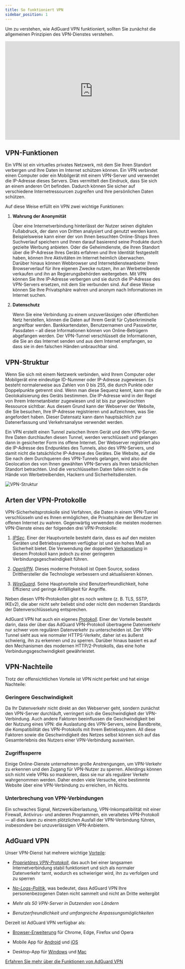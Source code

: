 ```yaml
---
title: So funktioniert VPN
sidebar_position: 1
---
```


Um zu verstehen, wie AdGuard VPN funktioniert, sollten Sie zunächst die allgemeinen Prinzipien des VPN-Dienstes verstehen.

<iframe width="560" height="315" class="youtube-video" src="https://www.youtube-nocookie.com/embed/aOmkjgfSsIY" title="YouTube-Videoplayer" frameborder="0" allow="accelerometer; autoplay; clipboard-write; encrypted-media; gyroscope; picture-in-picture" allowfullscreen></iframe>

## VPN-Funktionen

Ein VPN ist ein virtuelles privates Netzwerk, mit dem Sie Ihren Standort verbergen und Ihre Daten im Internet schützen können. Ein VPN verbindet einen Computer oder ein Mobilgerät mit einem VPN-Server und verwendet die IP-Adresse dieses Servers. Dies vermittelt den Eindruck, dass Sie sich an einem anderen Ort befinden. Dadurch können Sie sicher auf verschiedene Internetressourcen zugreifen und Ihre persönlichen Daten schützen.

Auf diese Weise erfüllt ein VPN zwei wichtige Funktionen:

1. **Wahrung der Anonymität**

    Über eine Internetverbindung hinterlässt der Nutzer seinen digitalen Fußabdruck, der dann von Dritten analysiert und genutzt werden kann. Beispielsweise kann einer der von Ihnen besuchten Online-Shops Ihren Suchverlauf speichern und Ihnen darauf basierend seine Produkte durch gezielte Werbung anbieten. Oder die Geheimdienste, die Ihren Standort über die IP-Adresse Ihres Geräts erfahren und Ihre Identität festgestellt haben, können Ihre Aktivitäten im Internet heimlich überwachen. Darüber hinaus können Webbrowser und Internetdiensteanbieter Ihren Browserverlauf für ihre eigenen Zwecke nutzen, ihn an Werbetreibende verkaufen und ihn an Regierungsbehörden weitergeben. Mit VPN können Sie Ihre IP-Adresse verbergen und sie durch die IP-Adresse des VPN-Servers ersetzen, mit dem Sie verbunden sind. Auf diese Weise können Sie Ihre Privatsphäre wahren und anonym nach Informationen im Internet suchen.

1. **Datenschutz**

    Wenn Sie eine Verbindung zu einem unzuverlässigen oder öffentlichen Netz herstellen, können die Daten auf Ihrem Gerät für Cyberkriminelle angreifbar werden. Bankkartendaten, Benutzernamen und Passwörter, Passdaten – all diese Informationen können von Online-Betrügern abgefangen werden. Der VPN-Tunnel verschlüsselt die Informationen, die Sie an das Internet senden und aus dem Internet empfangen, so dass sie in den falschen Händen unbrauchbar sind.

## VPN-Struktur

Wenn Sie sich mit einem Netzwerk verbinden, wird Ihrem Computer oder Mobilgerät eine eindeutige ID-Nummer oder IP-Adresse zugewiesen. Es besteht normalerweise aus Zahlen von 0 bis 255, die durch Punkte oder Doppelpunkte getrennt sind. Wenn man diese Sequenz kennt, kann man die Geolokalisierung des Geräts bestimmen. Die IP-Adresse wird in der Regel von Ihrem Internetanbieter zugewiesen und ist bis zur gewünschten Ressource sichtbar. Aus diesem Grund kann der Webserver der Website, die Sie besuchen, Ihre IP-Adresse registrieren und aufzeichnen, was Sie angefordert haben. Dieser Datensatz kann dann hauptsächlich zur Datenerfassung und Verkehrsanalyse verwendet werden.

Ein VPN erstellt einen Tunnel zwischen Ihrem Gerät und dem VPN-Server. Ihre Daten durchlaufen diesen Tunnel, werden verschlüsselt und gelangen dann in gesicherter Form ins offene Internet. Der Webserver registriert also die IP-Adresse des Endpunktes des Tunnels, also des VPN-Servers, und damit nicht die tatsächliche IP-Adresse des Gerätes. Die Website, auf die Sie nach dem Durchqueren des VPN-Tunnels gelangen, wird also die Geolocation des von Ihnen gewählten VPN-Servers als Ihren tatsächlichen Standort betrachten. Und die verschlüsselten Daten fallen nicht in die Hände von Werbetreibenden, Hackern und Sicherheitsdiensten.

![VPN-Struktur](https://cdn.adguardvpn.com/public/Adguard/Website/Images/seo/en/how_vpn_3.jpg)

## Arten der VPN-Protokolle

VPN-Sicherheitsprotokolle sind Verfahren, die Daten in einem VPN-Tunnel verschlüsseln und es Ihnen ermöglichen, die Privatsphäre der Benutzer im offenen Internet zu wahren. Gegenwärtig verwenden die meisten modernen VPN-Dienste eines der folgenden drei VPN-Protokolle:

1. [*IPSec*](https://en.wikipedia.org/wiki/IPsec). Einer der Hauptvorteile besteht darin, dass es auf den meisten Geräten und Betriebssystemen verfügbar ist und ein hohes Maß an Sicherheit bietet. Die Verwendung der doppelten [Verkapselung](https://en.wikipedia.org/wiki/Encapsulation_(networking)) in diesem Protokoll kann jedoch zu einer geringeren Verbindungsgeschwindigkeit führen.

1. [*OpenVPN*](https://en.wikipedia.org/wiki/OpenVPN). Dieses moderne Protokoll ist Open Source, sodass Dritthersteller die Technologie verbessern und aktualisieren können.

1. [*WireGuard*](https://en.wikipedia.org/wiki/WireGuard). Seine Hauptvorteile sind Benutzerfreundlichkeit, hohe Effizienz und geringe Anfälligkeit für Angriffe.

Neben diesen VPN-Protokollen gibt es noch weitere (z. B. TLS, SSTP, IKEv2), die aber nicht sehr beliebt sind oder nicht den modernen Standards der Datenverschlüsselung entsprechen.

AdGuard VPN hat auch ein eigenes [*Protokoll*](/general/adguard-vpn-protocol). Einer der Vorteile besteht darin, dass der über das AdGuard VPN-Protokoll übertragene Datenverkehr nur schwer vom regulären Datenverkehr zu unterscheiden ist. Der VPN-Tunnel sieht aus wie normaler HTTPS-Verkehr, daher ist es äußerst schwierig, ihn zu erkennen und zu sperren. Darüber hinaus basiert es auf den Mechanismen des modernen HTTP/2-Protokolls, das eine hohe Verbindungsgeschwindigkeit gewährleistet.

## VPN-Nachteile

Trotz der offensichtlichen Vorteile ist VPN nicht perfekt und hat einige Nachteile:

### Geringere Geschwindigkeit

Da Ihr Datenverkehr nicht direkt an den Webserver geht, sondern zunächst den VPN-Server durchläuft, verringert sich die Geschwindigkeit der VPN-Verbindung. Auch andere Faktoren beeinflussen die Geschwindigkeit bei der Nutzung eines VPN: die Auslastung des VPN-Servers, seine Bandbreite, die Kompatibilität des VPN-Protokolls mit Ihrem Betriebssystem. All diese Faktoren sowie die Geschwindigkeit des Netzes selbst können sich auf das Gesamterlebnis des Nutzers einer VPN-Verbindung auswirken.

### Zugriffssperre

Einige Online-Dienste unternehmen große Anstrengungen, um VPN-Verkehr zu erkennen und den Zugang für VPN-Nutzer zu sperren. Allerdings können sich nicht viele VPNs so maskieren, dass sie nur als regulärer Verkehr wahrgenommen werden. Daher enden viele Versuche, eine bestimmte Website über eine VPN-Verbindung zu erreichen, im Nichts.

### Unterbrechung von VPN-Verbindungen

Ein schwaches Signal, Netzwerküberlastung, VPN-Inkompatibilität mit einer Firewall, Antivirus- und anderen Programmen, ein veraltetes VPN-Protokoll — all dies kann zu einem plötzlichen Ausfall der VPN-Verbindung führen, insbesondere bei unzuverlässigen VPN-Anbietern.

## AdGuard VPN

Unser VPN-Dienst hat mehrere wichtige [Vorteile](/general/why-adguard-vpn):

- [*Proprietäres VPN-Protokoll*](/general/adguard-vpn-protocol), das auch bei einer langsamen Internetverbindung stabil funktioniert und sich als normaler Datenverkehr tarnt, wodurch es schwieriger wird, ihn zu verfolgen und zu sperren

- [*No-Logs-Politik*](https://adguard-vpn.com/privacy.html), was bedeutet, dass AdGuard VPN Ihre personenbezogenen Daten nicht sammelt und nicht an Dritte weitergibt

- *Mehr als 50 VPN-Server in Dutzenden von Ländern*

- *Benutzerfreundlichkeit und umfangreiche Anpassungsmöglichkeiten*

Derzeit ist AdGuard VPN verfügbar als:

- [Browser-Erweiterung](/adguard-vpn-browser-extension/overview) für Chrome, Edge, Firefox und Opera

- Mobile App für [Android](/adguard-vpn-for-android/overview) und [iOS](/adguard-vpn-for-ios/overview)

- Desktop-App für [Windows](/adguard-vpn-for-windows/overview) und [Mac](/adguard-vpn-for-mac/overview)

[Erfahren Sie mehr über die Funktionen von AdGuard VPN](https://adguard-vpn.com/welcome.html)
